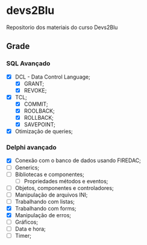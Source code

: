 # devs2Blu

Repositorio dos materiais do curso Devs2Blu

## Grade

### SQL Avançado

- [X] DCL - Data Control Language;
  - [X] GRANT;
  - [X] REVOKE;
- [X] TCL;
  - [X] COMMIT;
  - [X] ROOLBACK;
  - [X] ROLLBACK;
  - [X] SAVEPOINT;
- [X] Otimização de queries;

### Delphi avançado

- [X] Conexão com o banco de dados usando FIREDAC;
- [ ] Generics;
- [ ] Bibliotecas e componentes;
  - [ ] Propriedades métodos e eventos;
- [ ] Objetos, componentes e controladores;
- [ ] Manipulação de arquivos INI;
- [ ] Trabalhando com listas;
- [X] Trabalhando com forms;
- [X] Manipulação de erros;
- [ ] Gráficos;
- [ ] Data e hora;
- [ ] Timer;
